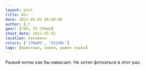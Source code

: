 ```yaml
---
layout: post
title: Кот
date: 2022-05-03 00:00:00
author: Д.Г.
gear: [70D, 55-250mm]
shoot_date: 2022-05-02
location: Нахабино
colors: ['170a03', '61240c']
tags: [животные, кошки, рыжие кошки]
---
```

Рыжий котик как бы нависает. Не хотел фоткаться в этот раз.
